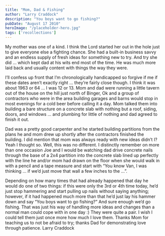 ```yaml
---
title: "Mom, Dad & Fishing"
author: "Larry Craddock"
description: "You boys want to go fishing?"
pubDate: "August 17 2010"
heroImage: "/placeholder-hero.jpg"
tags: ['recollections']
---
```

My mother was one of a kind. I think the Lord started her out in the hole just to give everyone else a fighting chance. She had a built-in business savvy and an endless supply of fresh ideas for something new to try. And try she did … which kept dad at his wits end most of the time. He was much more laid back and usually content with things the way they were.

I’ll confess up front that I’m chronologically handicapped so forgive if me if these dates aren’t exactly right … they’re fairly close though. I think it was about 1963 or 64 … I was 12 or 13. Mom and dad were running a little tavern out of the house on the hill just north of Binger, Ok and a group of contractors who were in the area building garages and barns would stop in most evenings for a cold beer before calling it a day. Mom talked them into building a bare structure on a concrete slab with nothing but a roof, siding, doors, and windows … and plumbing for little of nothing and dad agreed to finish it out.

Dad was a pretty good carpenter and he started building partitions from the plans he and mom drew up shortly after the contractors finished the building. I did mention that mom was always ready with new ideas didn’t I? Yeah I thought so. Well, this was no different. I distinctly remember on more than one occasion Joe and I would be watching dad drive concrete nails through the base of a 2x4 partition into the concrete slab lined up perfectly with the line he and/or mom had drawn on the floor when she would walk in with a pencil and a tape measure and start with “You know Van, I was thinking … if we’d just move that wall a few inches to the …”.

Depending on how many times that had already happened that day he would do one of two things: if this were only the 3rd or 4th time today, he’d just stop hammering and start pulling up nails without saying anything; however, if it had happened much more than that he’d just lay his hammer down and say “You boys want to go fishing?” And sure enough we’d go fishing. That was just his way of handling more ideas and changes than a normal man could cope with in one day :)
They were quite a pair. I wish I could tell them just once more how much I love them. Thanks Mom for teaching us to not be afraid to try; thanks Dad for demonstrating love through patience.
Larry Craddock
